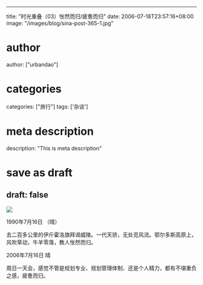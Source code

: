 
---
title: "时光重叠（03）怅然而归/疲惫而归"
date: 2006-07-18T23:57:16+08:00
image: "/images/blog/sina-post-365-1.jpg"
# author
author: ["urbandao"]
# categories
categories: ["旅行"]
tags: ['杂谈']
# meta description
description: "This is meta description"
# save as draft
draft: false
---

![](/images/blog/sina-post-365-1.jpg)

1990年7月16日 （晴）

去二百多公里的伊斤霍洛旗拜谒威陵。一代天骄，无处觅风流。鄂尔多斯高原上，风吹草动，牛羊零落，教人怅然而归。

2006年7月16日 晴

周日一天会，感觉不管是规划专业、规划管理体制、还是个人精力，都有不堪重负之感，疲惫而归。

